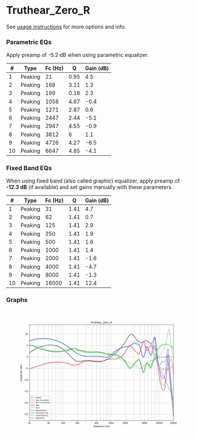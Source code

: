 # Truthear_Zero_R
See [usage instructions](https://github.com/jaakkopasanen/AutoEq#usage) for more options and info.

### Parametric EQs
Apply preamp of -5.2 dB when using parametric equalizer.

|   # | Type    |   Fc (Hz) |    Q |   Gain (dB) |
|-----|---------|-----------|------|-------------|
|   1 | Peaking |        21 | 0.95 |         4.5 |
|   2 | Peaking |       168 | 3.11 |         1.3 |
|   3 | Peaking |       199 | 0.18 |         2.3 |
|   4 | Peaking |      1058 | 4.67 |        -0.4 |
|   5 | Peaking |      1271 | 2.87 |         0.6 |
|   6 | Peaking |      2447 | 2.44 |        -5.1 |
|   7 | Peaking |      2947 | 4.55 |        -0.9 |
|   8 | Peaking |      3812 | 6    |         1.1 |
|   9 | Peaking |      4726 | 4.27 |        -6.5 |
|  10 | Peaking |      6647 | 4.85 |        -4.1 |

### Fixed Band EQs
When using fixed band (also called graphic) equalizer, apply preamp of **-12.3 dB** (if available) and set gains manually with these parameters.

|   # | Type    |   Fc (Hz) |    Q |   Gain (dB) |
|-----|---------|-----------|------|-------------|
|   1 | Peaking |        31 | 1.41 |         4.7 |
|   2 | Peaking |        62 | 1.41 |         0.7 |
|   3 | Peaking |       125 | 1.41 |         2.9 |
|   4 | Peaking |       250 | 1.41 |         1.9 |
|   5 | Peaking |       500 | 1.41 |         1.6 |
|   6 | Peaking |      1000 | 1.41 |         1.4 |
|   7 | Peaking |      2000 | 1.41 |        -1.6 |
|   8 | Peaking |      4000 | 1.41 |        -4.7 |
|   9 | Peaking |      8000 | 1.41 |        -1.3 |
|  10 | Peaking |     16000 | 1.41 |        12.4 |

### Graphs
![](./Truthear_Zero_R.png)
